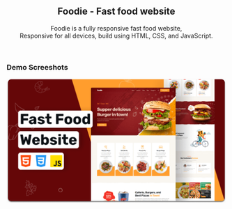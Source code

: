 <div align="center">


  <h2 align="center">Foodie - Fast food website</h2>

  Foodie is a fully responsive fast food website, <br />Responsive for all devices, build using HTML, CSS, and JavaScript.


</div>

<br />

### Demo Screeshots

![Foodie Desktop Demo](./readme-images/desktop.png "Desktop Demo")



